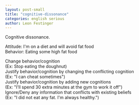 ```yaml
---
layout: post-small
title: "cognitive-dissonance"
categories: english serious
author: Leon Festinger
---
```

Cognitive dissonance.  

Attitude: I'm on a diet and will avoid fat food   
Behavior: Eating some high fat food    

Change behavior/cognition    
	(Ex: Stop eating the doughnut)    
Justify behavior/cognition by changing the conflicting cognition    
	(Ex: "I can cheat sometimes")    
Justify behavior/cognition by adding new cognitions    
	(Ex: "I'll spend 30 extra minutes at the gym to work it off")  
Ignore/Deny any information that conflicts with existing beliefs     
	(Ex: "I did not eat any fat. I'm always healthy.")